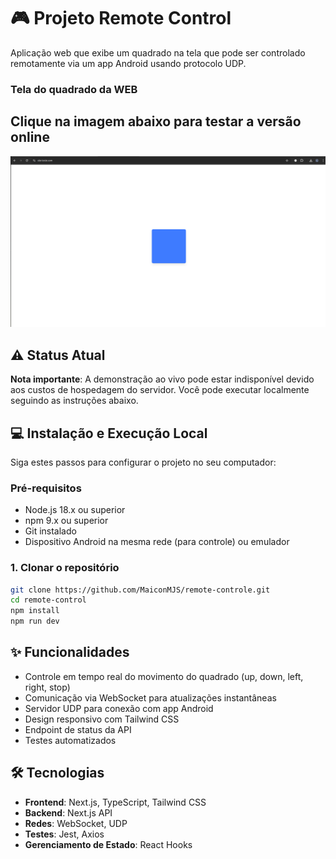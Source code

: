 # 🎮 Projeto Remote Control

Aplicação web que exibe um quadrado na tela que pode ser controlado remotamente via um app Android usando protocolo UDP.

### Tela do quadrado da WEB

## Clique na imagem abaixo para testar a versão online

[![Demonstração Web](square.png)](https://site-teste.com)

## ⚠️ Status Atual

**Nota importante**: A demonstração ao vivo pode estar indisponível devido aos custos de hospedagem do servidor. Você pode executar localmente seguindo as instruções abaixo.

## 💻 Instalação e Execução Local

Siga estes passos para configurar o projeto no seu computador:

### Pré-requisitos

- Node.js 18.x ou superior
- npm 9.x ou superior
- Git instalado
- Dispositivo Android na mesma rede (para controle) ou emulador

### 1. Clonar o repositório

```bash
git clone https://github.com/MaiconMJS/remote-controle.git
cd remote-control
npm install
npm run dev
```

## ✨ Funcionalidades

- Controle em tempo real do movimento do quadrado (up, down, left, right, stop)
- Comunicação via WebSocket para atualizações instantâneas
- Servidor UDP para conexão com app Android
- Design responsivo com Tailwind CSS
- Endpoint de status da API
- Testes automatizados

## 🛠️ Tecnologias

- **Frontend**: Next.js, TypeScript, Tailwind CSS
- **Backend**: Next.js API
- **Redes**: WebSocket, UDP
- **Testes**: Jest, Axios
- **Gerenciamento de Estado**: React Hooks
